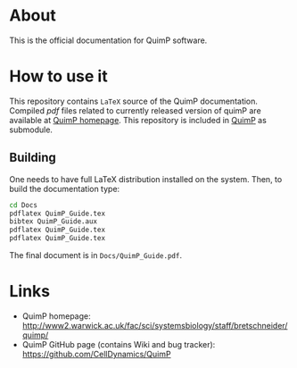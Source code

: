 # About

This is the official documentation for QuimP software.

# How to use it

This repository contains `LaTeX` source of the QuimP documentation. Compiled *pdf* files related to currently released version of quimP are available at [QuimP homepage](http://www2.warwick.ac.uk/fac/sci/systemsbiology/staff/bretschneider/quimp/).
This repository is included in [QuimP](https://github.com/CellDynamics/QuimP) as submodule. 

## Building

One needs to have full LaTeX distribution installed on the system. Then, to build the documentation type:
```sh
cd Docs
pdflatex QuimP_Guide.tex
bibtex QuimP_Guide.aux
pdflatex QuimP_Guide.tex
pdflatex QuimP_Guide.tex
```

The final document is in `Docs/QuimP_Guide.pdf`.

# Links
- QuimP homepage: <http://www2.warwick.ac.uk/fac/sci/systemsbiology/staff/bretschneider/quimp/>
- QuimP GitHub page (contains Wiki and bug tracker): <https://github.com/CellDynamics/QuimP>